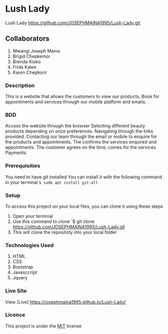 # Lush Lady
Lush Lady https://github.com/JOSEPHMAINA1995/Lush-Lady.git
## Collaborators
1. Mwangi Joseph Maina
1. Brigid Chepkemoi
1. Brenda Kioko
1. Frida Kalee
1. Karen Chepkorir

### Description
This is a website that allows the customers to view our products, Book for appointments and services through our mobile platform and emails.

### BDD
Access the website through the browser
Selecting different beauty products depending on once preferences. Navigating through the links provided.
Contacting our team through the email or mobile to enquire for the products and appointments.
The confirms the services enquired and appointments.
The customer agrees on the time, comes for the services.
Payments.

### Prerequisities
You need to have git installed
You can install it with the following command in your terminal
`$ sudo apt install git-all`

### Setup
To access this project on your local files, you can clone it using these steps
1. Open your terminal
1. Use this command to clone `$ git clone
https://github.com/JOSEPHMAINA1995/Lush-Lady.git
1. This will clone the repositoty into your local folder

### Technologies Used
1. HTML
1. CSS
1. Bootstrap
1. Javasccript
1. Jquery

### Live Site
View [Live] https://josephmaina1995.github.io/Lush-Lady/

### Licence
This project is under the  [MIT](license) license
